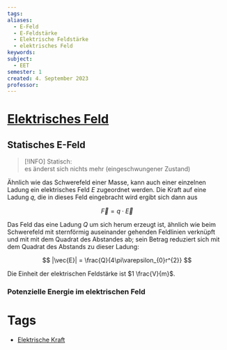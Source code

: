 ```yaml
---
tags: 
aliases:
  - E-Feld
  - E-Feldstärke
  - Elektrische Feldstärke
  - elektrisches Feld
keywords: 
subject:
  - EET
semester: 1
created: 4. September 2023
professor:
---
```


# [Elektrisches Feld](https://de.wikipedia.org/wiki/Elektrisches_Feld)

## Statisches E-Feld

> [!INFO] Statisch:  
> es änderst sich nichts mehr (eingeschwungener Zustand)

Ähnlich wie das Schwerefeld einer Masse, kann auch einer einzelnen Ladung ein elektrisches Feld $E$ zugeordnet werden. Die Kraft auf eine Ladung 𝑞, die in dieses Feld eingebracht wird ergibt sich dann aus

$$
\vec{F}=q\cdot \vec{E}
$$

Das Feld das eine Ladung $Q$ um sich herum erzeugt ist, ähnlich wie beim Schwerefeld mit sternförmig auseinander gehenden Feldlinien verknüpft und mit mit dem Quadrat des Abstandes ab; sein Betrag reduziert sich mit dem Quadrat des Abstands zu dieser Ladung:

$$
|\vec{E}| = \frac{Q}{4\pi\varepsilon_{0}r^{2}}
$$

Die Einheit der elektrischen Feldstärke ist $1 \frac{V}{m}$.

### Potenzielle Energie im elektrischen Feld

# Tags

- [Elektrische Kraft](Elektrische%20Kraft.md)